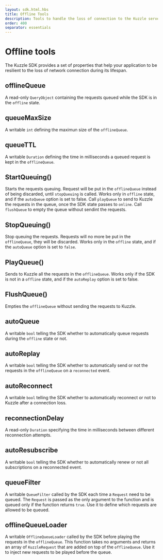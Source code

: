 ```yaml
---
layout: sdk.html.hbs
title: Offline Tools
description: Tools to handle the loss of connection to the Kuzzle server
order: 400
separator: essentials
---
```


# Offline tools

The Kuzzle SDK provides a set of properties that help your application to be resilient to the loss of network connection
during its lifespan. 

## offlineQueue

A read-only `QueryObject` containing the requests queued while the SDK is in the `offline` state.

## queueMaxSize

A writable `int` defining the maximun size of the `offlineQueue`.

## queueTTL

A writable `Duration` defining the time in milliseconds a queued request is kept in the `offlineQueue`.

## StartQueuing()

Starts the requests queuing. Request will be put in the `offlineQueue` instead of being discarded, until `stopQueuing` is called.
Works only in `offline` state, and if the `autoQueue` option is set to false. Call `playQueue` to send to Kuzzle the
requests in the queue, once the SDK state passes to `online`. Call `flushQueue` to empty the queue without sendint the requests.

## StopQueuing()

Stop queuing the requests. Requests will no more be put in the `offlineQueue`, they will be discarded.
Works only in the `offline` state, and if the `autoQueue` option is set to `false`.

## PlayQueue()

Sends to Kuzzle all the requests in the `offlineQueue`. Works only if the SDK is not in a `offline` state, and if the 
`autoReplay` option is set to false.

## FlushQueue()

Empties the `offlineQueue` without sending the requests to Kuzzle.

## autoQueue

A writable `bool` telling the SDK whether to automatically queue requests during the `offline` state or not.

## autoReplay

A writable `bool` telling the SDK whether to automatically send or not the requests in the `offlineQueue` on a
`reconnected` event.

## autoReconnect

A writable `bool` telling the SDK whether to automatically reconnect or not to Kuzzle after a connection loss.

## reconnectionDelay 	

A read-only `Duration` specifying the time in milliseconds between different reconnection attempts.

## autoResubscribe

A writable `bool` telling the SDK whether to automatically renew or not all subscriptions on a reconnected event.

## queueFilter

A writable `QueueFilter` called by the SDK each time a `Request` need to be queued. The `Request` is passed as the only argument
to the function and is queued only if the function returns `true`. Use it to define which requests are allowed to be queued.

## offlineQueueLoader

A writable `OfflineQueueLoader` called by the SDK before playing the requests in the `offlineQueue`. This function takes no arguments
and returns an array of `KuzzleRequest` that are added on top of the `offlineQueue`. Use it to inject new requests to be played
before the queue.
